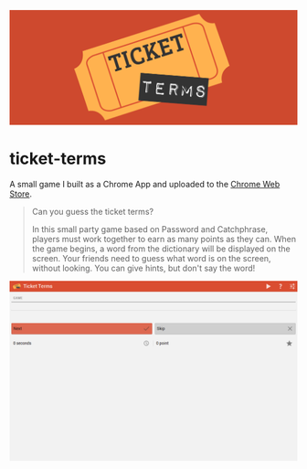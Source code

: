 ![](marquee.png)

# ticket-terms
A small game I built as a Chrome App and uploaded to the [Chrome Web Store](https://chrome.google.com/webstore/detail/ticket-terms/ngdpjkojkhbnmbnpjlmegdihcbabclne).

> Can you guess the ticket terms?
> 
> In this small party game based on Password and Catchphrase, 
> players must work together to earn as many points as they can. 
> When the game begins, a word from the dictionary will be displayed on the screen. 
> Your friends need to guess what word is on the screen, without looking. 
> You can give hints, but don't say the word!

![](screen3.png)
